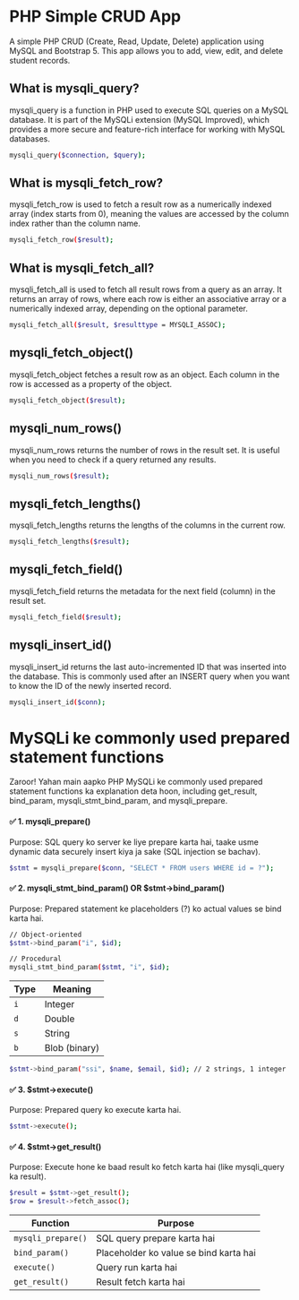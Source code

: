 #  PHP Simple CRUD App
A simple PHP CRUD (Create, Read, Update, Delete) application using MySQL and Bootstrap 5. This app allows you to add, view, edit, and delete student records.


## What is mysqli_query?
mysqli_query is a function in PHP used to execute SQL queries on a MySQL database. It is part of the MySQLi extension (MySQL Improved), which provides a more secure and feature-rich interface for working with MySQL databases.

```bash
mysqli_query($connection, $query);
```


## What is mysqli_fetch_row?
mysqli_fetch_row is used to fetch a result row as a numerically indexed array (index starts from 0), meaning the values are accessed by the column index rather than the column name.
```bash
mysqli_fetch_row($result);
```


## What is mysqli_fetch_all?
mysqli_fetch_all is used to fetch all result rows from a query as an array. It returns an array of rows, where each row is either an associative array or a numerically indexed array, depending on the optional parameter.

```bash
mysqli_fetch_all($result, $resulttype = MYSQLI_ASSOC);
```


## mysqli_fetch_object()
mysqli_fetch_object fetches a result row as an object. Each column in the row is accessed as a property of the object.
```bash
mysqli_fetch_object($result);
```


## mysqli_num_rows()
mysqli_num_rows returns the number of rows in the result set. It is useful when you need to check if a query returned any results.
```bash
mysqli_num_rows($result);

```

## mysqli_fetch_lengths()
mysqli_fetch_lengths returns the lengths of the columns in the current row.
```bash
mysqli_fetch_lengths($result);
```


## mysqli_fetch_field()
mysqli_fetch_field returns the metadata for the next field (column) in the result set.
```bash
mysqli_fetch_field($result);
```


## mysqli_insert_id()
mysqli_insert_id returns the last auto-incremented ID that was inserted into the database. This is commonly used after an INSERT query when you want to know the ID of the newly inserted record.

```bash
mysqli_insert_id($conn);
```



# MySQLi ke commonly used prepared statement functions
Zaroor! Yahan main aapko PHP MySQLi ke commonly used prepared statement functions ka explanation deta hoon, including get_result, bind_param, mysqli_stmt_bind_param, and mysqli_prepare.


#### ✅ 1. mysqli_prepare()
Purpose: SQL query ko server ke liye prepare karta hai, taake usme dynamic data securely insert kiya ja sake (SQL injection se bachav).

```bash
$stmt = mysqli_prepare($conn, "SELECT * FROM users WHERE id = ?");
```

#### ✅ 2. mysqli_stmt_bind_param() OR $stmt->bind_param()
Purpose: Prepared statement ke placeholders (?) ko actual values se bind karta hai.
```bash
// Object-oriented
$stmt->bind_param("i", $id);

// Procedural
mysqli_stmt_bind_param($stmt, "i", $id);
```

| Type | Meaning       |
| ---- | ------------- |
| `i`  | Integer       |
| `d`  | Double        |
| `s`  | String        |
| `b`  | Blob (binary) |


```bash
$stmt->bind_param("ssi", $name, $email, $id); // 2 strings, 1 integer
```

#### ✅ 3. $stmt->execute()
Purpose: Prepared query ko execute karta hai.

```bash
$stmt->execute();
```

#### ✅ 4. $stmt->get_result()
Purpose: Execute hone ke baad result ko fetch karta hai (like mysqli_query ka result).

```bash
$result = $stmt->get_result();
$row = $result->fetch_assoc();
```

| Function           | Purpose                                |
| ------------------ | -------------------------------------- |
| `mysqli_prepare()` | SQL query prepare karta hai            |
| `bind_param()`     | Placeholder ko value se bind karta hai |
| `execute()`        | Query run karta hai                    |
| `get_result()`     | Result fetch karta hai                 |

